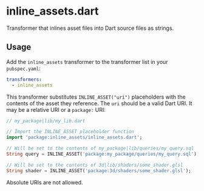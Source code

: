 # inline_assets.dart

Transformer that inlines asset files into Dart source files as strings.

## Usage

Add the `inline_assets` transformer to the transformer list in your 
`pubspec.yaml`:

```yaml
transformers:
  - inline_assets
```

This transformer substitutes `INLINE_ASSET("uri")` placeholders with the 
contents of the asset they reference. The `uri` should be a valid Dart URI. It 
may be a relative URI or a `package:` URI:

```dart
// my_package|lib/my_lib.dart

// Import the INLINE_ASSET placeholder function
import 'package:inline_assets/inline_assets.dart';

// Will be set to the contents of my_package|lib/queries/my_query.sql
String query = INLINE_ASSET('package:my_package/queries/my_query.sql');

// Will be set to the contents of 3d|lib/shaders/some_shader.glsl
String shader = INLINE_ASSET('package:3d/shaders/some_shader.glsl');
```

Absolute URIs are not allowed.
